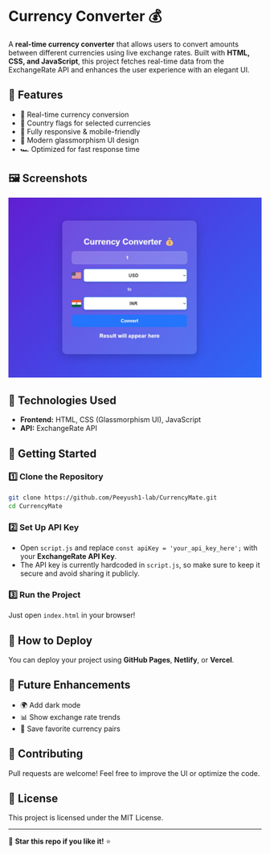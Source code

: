 # Currency Converter 💰

A **real-time currency converter** that allows users to convert amounts between different currencies using live exchange rates. Built with **HTML, CSS, and JavaScript**, this project fetches real-time data from the ExchangeRate API and enhances the user experience with an elegant UI.

## 🌟 Features
- 💱 Real-time currency conversion
- 🚩 Country flags for selected currencies
- 📱 Fully responsive & mobile-friendly
- 🎨 Modern glassmorphism UI design
- 🏎️ Optimized for fast response time

## 🖼️ Screenshots
![Currency Converter Preview](screenshot.jpg)

## 🔧 Technologies Used
- **Frontend:** HTML, CSS (Glassmorphism UI), JavaScript
- **API:** ExchangeRate API

## 🚀 Getting Started
### 1️⃣ Clone the Repository
```sh
git clone https://github.com/Peeyush1-lab/CurrencyMate.git
cd CurrencyMate
```

### 2️⃣ Set Up API Key
- Open `script.js` and replace `const apiKey = 'your_api_key_here';` with your **ExchangeRate API Key**.
- The API key is currently hardcoded in `script.js`, so make sure to keep it secure and avoid sharing it publicly.

### 3️⃣ Run the Project
Just open `index.html` in your browser!

## 📌 How to Deploy
You can deploy your project using **GitHub Pages**, **Netlify**, or **Vercel**.

## 🎯 Future Enhancements
- 🌍 Add dark mode
- 📊 Show exchange rate trends
- 📌 Save favorite currency pairs

## 🤝 Contributing
Pull requests are welcome! Feel free to improve the UI or optimize the code.

## 📜 License
This project is licensed under the MIT License.

---

🌟 **Star this repo if you like it!** ⭐

